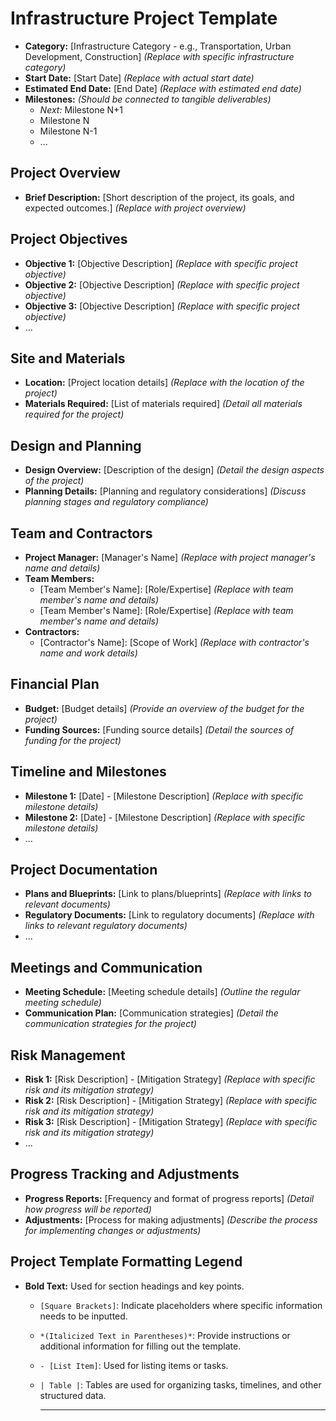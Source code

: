 # Infrastructure Project Template

- **Category:** [Infrastructure Category - e.g., Transportation, Urban Development, Construction] _(Replace with specific infrastructure category)_
- **Start Date:** [Start Date] _(Replace with actual start date)_
- **Estimated End Date:** [End Date] _(Replace with estimated end date)_
- **Milestones:** _(Should be connected to tangible deliverables)_
  - _Next:_ Milestone N+1
  - Milestone N
  - Milestone N-1
  - ...

## Project Overview

- **Brief Description:** [Short description of the project, its goals, and expected outcomes.] _(Replace with project overview)_

## Project Objectives

- **Objective 1:** [Objective Description] _(Replace with specific project objective)_
- **Objective 2:** [Objective Description] _(Replace with specific project objective)_
- **Objective 3:** [Objective Description] _(Replace with specific project objective)_
- ...

## Site and Materials

- **Location:** [Project location details] _(Replace with the location of the project)_
- **Materials Required:** [List of materials required] _(Detail all materials required for the project)_

## Design and Planning

- **Design Overview:** [Description of the design] _(Detail the design aspects of the project)_
- **Planning Details:** [Planning and regulatory considerations] _(Discuss planning stages and regulatory compliance)_

## Team and Contractors

- **Project Manager:** [Manager's Name] _(Replace with project manager's name and details)_
- **Team Members:**
  - [Team Member's Name]: [Role/Expertise] _(Replace with team member's name and details)_
  - [Team Member's Name]: [Role/Expertise] _(Replace with team member's name and details)_
- **Contractors:**
  - [Contractor's Name]: [Scope of Work] _(Replace with contractor's name and work details)_

## Financial Plan

- **Budget:** [Budget details] _(Provide an overview of the budget for the project)_
- **Funding Sources:** [Funding source details] _(Detail the sources of funding for the project)_

## Timeline and Milestones

- **Milestone 1:** [Date] - [Milestone Description] _(Replace with specific milestone details)_
- **Milestone 2:** [Date] - [Milestone Description] _(Replace with specific milestone details)_
- ...

## Project Documentation

- **Plans and Blueprints:** [Link to plans/blueprints] _(Replace with links to relevant documents)_
- **Regulatory Documents:** [Link to regulatory documents] _(Replace with links to relevant regulatory documents)_
- ...

## Meetings and Communication

- **Meeting Schedule:** [Meeting schedule details] _(Outline the regular meeting schedule)_
- **Communication Plan:** [Communication strategies] _(Detail the communication strategies for the project)_

## Risk Management

- **Risk 1:** [Risk Description] - [Mitigation Strategy] _(Replace with specific risk and its mitigation strategy)_
- **Risk 2:** [Risk Description] - [Mitigation Strategy] _(Replace with specific risk and its mitigation strategy)_
- **Risk 3:** [Risk Description] - [Mitigation Strategy] _(Replace with specific risk and its mitigation strategy)_
- ...

## Progress Tracking and Adjustments

- **Progress Reports:** [Frequency and format of progress reports] _(Detail how progress will be reported)_
- **Adjustments:** [Process for making adjustments] _(Describe the process for implementing changes or adjustments)_

## Project Template Formatting Legend

- **Bold Text:** Used for section headings and key points.

  - `[Square Brackets]`: Indicate placeholders where specific information needs to be inputted.
  - `*(Italicized Text in Parentheses)*`: Provide instructions or additional information for filling out the template.
  - `- [List Item]`: Used for listing items or tasks.
  - `| Table |`: Tables are used for organizing tasks, timelines, and other structured data.

    ***
